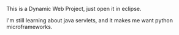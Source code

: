 This is a Dynamic Web Project, just open it in eclipse.

I'm still learning about java servlets, and it makes me want python microframeworks.
